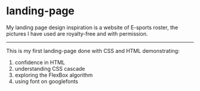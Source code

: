 # landing-page
My landing page design inspiration is a website of E-sports roster, the pictures I have used are royalty-free and with permission.

-------------------------------------------------------------------
This is my first landing-page done with CSS and HTML demonstrating:
1. confidence in HTML
2. understanding CSS cascade
3. exploring the FlexBox algorithm
4. using font <link> on googlefonts
